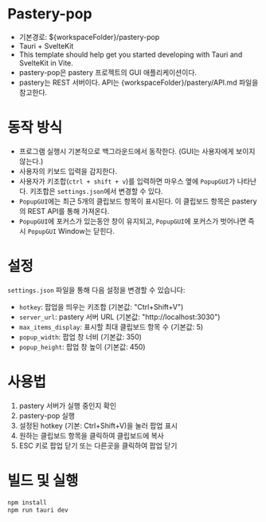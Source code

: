 # Pastery-pop
- 기본경로: ${workspaceFolder}/pastery-pop
- Tauri + SvelteKit
- This template should help get you started developing with Tauri and SvelteKit in Vite.
- pastery-pop은 pastery 프로젝트의 GUI 애플리케이션이다. 
- pastery는 REST 서버이다. API는 {workspaceFolder}/pastery/API.md 파일을 참고한다.

# 동작 방식
- 프로그램 실행시 기본적으로 백그라운드에서 동작한다. (GUI는 사용자에게 보이지 않는다.)
- 사용자의 키보드 입력을 감지한다. 
- 사용자가 키조합(`ctrl + shift + v`)를 입력하면 마우스 옆에 `PopupGUI`가 나타난다. 키조합은 `settings.json`에서 변경할 수 있다.
- `PopupGUI`에는 최근 5개의 클립보드 항목이 표시된다. 이 클립보드 항목은 pastery의 REST API를 통해 가져온다.
- `PopupGUI`에 포커스가 있는동안 창이 유지되고, `PopupGUI`에 포커스가 벗어나면 즉시 `PopupGUI` Window는 닫힌다.

# 설정
`settings.json` 파일을 통해 다음 설정을 변경할 수 있습니다:
- `hotkey`: 팝업을 띄우는 키조합 (기본값: "Ctrl+Shift+V")
- `server_url`: pastery 서버 URL (기본값: "http://localhost:3030")
- `max_items_display`: 표시할 최대 클립보드 항목 수 (기본값: 5)
- `popup_width`: 팝업 창 너비 (기본값: 350)
- `popup_height`: 팝업 창 높이 (기본값: 450)

# 사용법
1. pastery 서버가 실행 중인지 확인
2. pastery-pop 실행
3. 설정된 hotkey (기본: Ctrl+Shift+V)을 눌러 팝업 표시
4. 원하는 클립보드 항목을 클릭하여 클립보드에 복사
5. ESC 키로 팝업 닫기 또는 다른곳을 클릭하여 팝업 닫기

# 빌드 및 실행
```bash
npm install
npm run tauri dev
```
